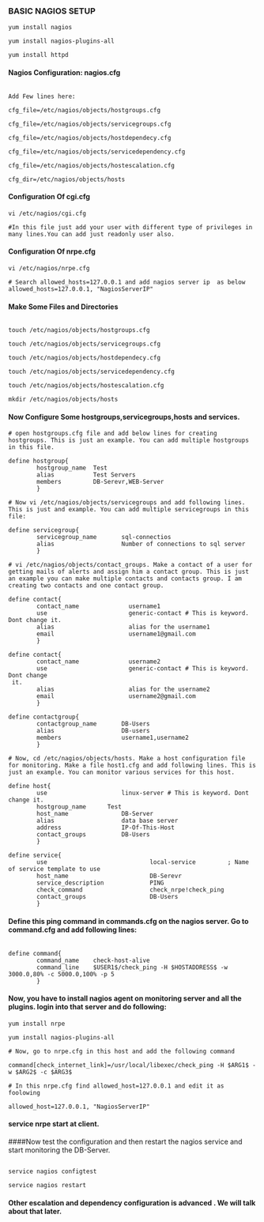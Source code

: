 ### BASIC NAGIOS SETUP

```
yum install nagios

yum install nagios-plugins-all

yum install httpd

```

#### Nagios Configuration: nagios.cfg

```

Add Few lines here:

cfg_file=/etc/nagios/objects/hostgroups.cfg

cfg_file=/etc/nagios/objects/servicegroups.cfg

cfg_file=/etc/nagios/objects/hostdependecy.cfg

cfg_file=/etc/nagios/objects/servicedependency.cfg

cfg_file=/etc/nagios/objects/hostescalation.cfg

cfg_dir=/etc/nagios/objects/hosts

```

#### Configuration Of cgi.cfg

```
vi /etc/nagios/cgi.cfg

#In this file just add your user with different type of privileges in many lines.You can add just readonly user also.

```

#### Configuration Of nrpe.cfg

```
vi /etc/nagios/nrpe.cfg

# Search allowed_hosts=127.0.0.1 and add nagios server ip  as below
allowed_hosts=127.0.0.1, "NagiosServerIP"

```
#### Make Some Files and Directories

```

touch /etc/nagios/objects/hostgroups.cfg

touch /etc/nagios/objects/servicegroups.cfg

touch /etc/nagios/objects/hostdependecy.cfg

touch /etc/nagios/objects/servicedependency.cfg

touch /etc/nagios/objects/hostescalation.cfg

mkdir /etc/nagios/objects/hosts

```

#### Now Configure Some hostgroups,servicegroups,hosts and services.

```
# open hostgroups.cfg file and add below lines for creating hostgroups. This is just an example. You can add multiple hostgroups in this file.

define hostgroup{
        hostgroup_name  Test
        alias           Test Servers
        members         DB-Serevr,WEB-Server
        }

# Now vi /etc/nagios/objects/servicegroups and add following lines. This is just and example. You can add multiple servicegroups in this file:

define servicegroup{
        servicegroup_name       sql-connectios
        alias                   Number of connections to sql server
        }

# vi /etc/nagios/objects/contact_groups. Make a contact of a user for getting mails of alerts and assign him a contact group. This is just an example you can make multiple contacts and contacts group. I am creating two contacts and one contact group.

define contact{
        contact_name              username1    
        use                       generic-contact # This is keyword. Dont change it.
        alias                     alias for the username1  
        email                     username1@gmail.com
        }

define contact{
        contact_name              username2
        use                       generic-contact # This is keyword. Dont change
 it.
        alias                     alias for the username2
        email                     username2@gmail.com
        }

define contactgroup{
        contactgroup_name       DB-Users
        alias                   DB-users
        members                 username1,username2
        }

# Now, cd /etc/nagios/objects/hosts. Make a host configuration file for monitoring. Make a file host1.cfg and add following lines. This is just an example. You can monitor various services for this host.

define host{
        use                     linux-server # This is keyword. Dont change it.
        hostgroup_name		Test  
        host_name               DB-Server
        alias                   data base server
        address                 IP-Of-This-Host
        contact_groups          DB-Users
        }

define service{
        use                             local-service         ; Name of service template to use
        host_name                       DB-Serevr
        service_description             PING
        check_command                   check_nrpe!check_ping
        contact_groups                  DB-Users
        }

```

#### Define this ping command in commands.cfg on the nagios server. Go to command.cfg and add following lines:

```

define command{
        command_name    check-host-alive
        command_line    $USER1$/check_ping -H $HOSTADDRESS$ -w 3000.0,80% -c 5000.0,100% -p 5
        }

```
#### Now, you have to install nagios agent on monitoring server and all the plugins. login into that server and do following:

```
yum install nrpe

yum install nagios-plugins-all

# Now, go to nrpe.cfg in this host and add the following command

command[check_internet_link]=/usr/local/libexec/check_ping -H $ARG1$ -w $ARG2$ -c $ARG3$

# In this nrpe.cfg find allowed_host=127.0.0.1 and edit it as foolowing

allowed_host=127.0.0.1, "NagiosServerIP"
```

#### service nrpe start at client.


####Now test the configuration and then restart the nagios service and start monitoring the DB-Server.

```

service nagios configtest

service nagios restart

```

#### Other escalation and dependency configuration is advanced . We will talk about that later.
